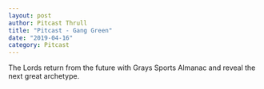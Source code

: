 ```yaml
---
layout: post
author: Pitcast Thrull
title: "Pitcast - Gang Green"
date: "2019-04-16"
category: Pitcast
---
```


The Lords return from the future with Grays Sports Almanac and reveal the next great archetype.
